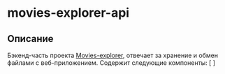 # movies-explorer-api

## Описание
Бэкенд-часть проекта [Movies-explorer](https://github.com/nidoveralis/movies-explorer-frontend), отвечает за хранение и обмен файлами с веб-приложением. 
Содержит следующие компоненты:
[ ]

